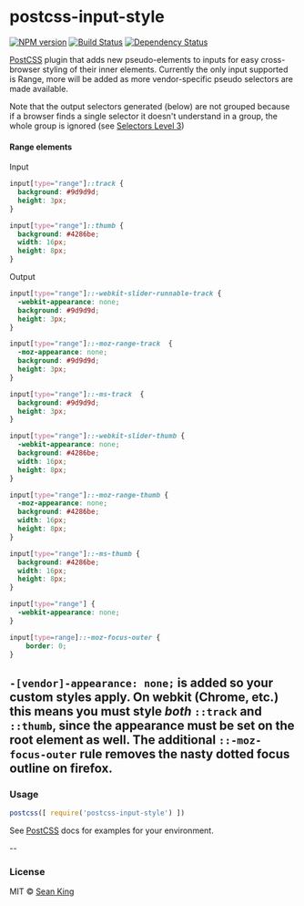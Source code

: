 # postcss-input-style
[![NPM version][npm-image]][npm-url] [![Build Status][travis-image]][travis-url] [![Dependency Status][daviddm-image]][daviddm-url]

[PostCSS] plugin that adds new pseudo-elements to inputs for easy cross-browser styling of their inner elements. Currently the only input supported is Range, more will be added as more vendor-specific pseudo selectors are made available.

Note that the output selectors generated (below) are not grouped because if a browser finds a single selector it doesn't understand in a group, the whole group is ignored (see [Selectors Level 3][selectors])

#### Range elements
Input
```css
input[type="range"]::track {
  background: #9d9d9d;
  height: 3px;
}

input[type="range"]::thumb {
  background: #4286be;
  width: 16px;
  height: 8px;
}
```
Output
```css
input[type="range"]::-webkit-slider-runnable-track {
  -webkit-appearance: none;
  background: #9d9d9d;
  height: 3px;
}

input[type="range"]::-moz-range-track  {
  -moz-appearance: none;
  background: #9d9d9d;
  height: 3px;
}

input[type="range"]::-ms-track  {
  background: #9d9d9d;
  height: 3px;
}

input[type="range"]::-webkit-slider-thumb {
  -webkit-appearance: none;
  background: #4286be;
  width: 16px;
  height: 8px;
}

input[type="range"]::-moz-range-thumb {
  -moz-appearance: none;
  background: #4286be;
  width: 16px;
  height: 8px;
}

input[type="range"]::-ms-thumb {
  background: #4286be;
  width: 16px;
  height: 8px;
}

input[type="range"] {
  -webkit-appearance: none;
}

input[type=range]::-moz-focus-outer {
    border: 0;
}
```

`-[vendor]-appearance: none;` is added so your custom styles apply. On webkit (Chrome, etc.) this means you must style *both* `::track` and `::thumb`, since the appearance must be set on the root element as well. The additional `::-moz-focus-outer` rule removes the nasty dotted focus outline on firefox.
---

### Usage

```js
postcss([ require('postcss-input-style') ])
```

See [PostCSS] docs for examples for your environment.

--

### License

MIT © [Sean King](https://twitter.com/seaneking)

[npm-image]: https://badge.fury.io/js/postcss-input-style.svg
[npm-url]: https://npmjs.org/package/postcss-input-style
[travis-image]: https://travis-ci.org/seaneking/postcss-input-style.svg?branch=master
[travis-url]: https://travis-ci.org/seaneking/postcss-input-style
[daviddm-image]: https://david-dm.org/seaneking/postcss-input-style.svg?theme=shields.io
[daviddm-url]: https://david-dm.org/seaneking/postcss-input-style
[PostCSS]: https://github.com/postcss/postcss
[selectors]: http://www.w3.org/TR/selectors/#Conformance
